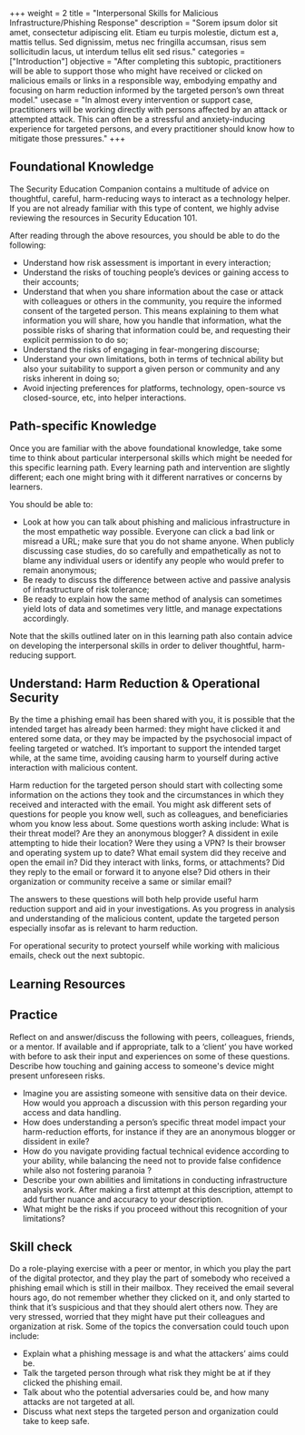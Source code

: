 +++
weight = 2
title = "Interpersonal Skills for Malicious Infrastructure/Phishing Response"
description = "Sorem ipsum dolor sit amet, consectetur adipiscing elit. Etiam eu turpis molestie, dictum est a, mattis tellus. Sed dignissim, metus nec fringilla accumsan, risus sem sollicitudin lacus, ut interdum tellus elit sed risus."
categories = ["Introduction"]
objective = "After completing this subtopic,  practitioners will be able to support those who might have received or clicked on malicious emails or links  in a responsible way, embodying empathy and focusing on harm reduction informed by the targeted person’s own threat model."
usecase = "In almost every intervention or support case, practitioners will be working directly with persons affected by an attack or attempted attack. This can often be a stressful and anxiety-inducing experience for targeted persons, and every practitioner should know how to mitigate those pressures."
+++

## Foundational Knowledge

The Security Education Companion contains a multitude of advice on thoughtful, careful, harm-reducing ways to interact as a technology helper. If you are not already familiar with this type of content, we highly advise reviewing the resources in Security Education 101.

After reading through the above resources, you should be able to do the following:

- Understand how risk assessment is important in every interaction;
- Understand the risks of touching people’s devices or gaining access to their accounts;
- Understand that when you share information about the case or attack with colleagues or others in the community, you require the informed consent of the targeted person. This means explaining to them what information you will share, how you handle that information, what the possible risks of sharing that information could be, and requesting their explicit permission to do so;
- Understand the risks of engaging in fear-mongering discourse;
- Understand your own limitations, both in terms of technical ability but also your suitability to support a given person or community and any risks inherent in doing so;
- Avoid injecting preferences for platforms, technology, open-source vs closed-source, etc, into helper interactions.

## Path-specific Knowledge

Once you are familiar with the above foundational knowledge, take some time to think about particular interpersonal skills which might be needed for this specific learning path. Every learning path and intervention are slightly different; each one might bring with it different narratives or concerns by learners. 

You should be able to:

- Look at how you can talk about phishing and malicious infrastructure in the most empathetic way possible. Everyone can click a bad link or misread a URL; make sure that you do not shame anyone. When publicly discussing case studies, do so carefully and empathetically as not to blame any individual users or identify any people who would prefer to remain anonymous;
- Be ready to discuss the difference between active and passive analysis of infrastructure of risk tolerance;
- Be ready to explain how the same method of analysis can sometimes yield lots of data and sometimes very little, and manage expectations accordingly.

Note that the skills outlined later on in this learning path also contain advice on developing the interpersonal skills  in order to deliver thoughtful, harm-reducing support. 

## Understand: Harm Reduction & Operational Security

By the time a phishing email has been shared with you, it is possible that the intended target has already been harmed: they might have clicked it and entered some data, or they may be impacted by the psychosocial impact of feeling targeted or watched. It’s important to support the intended target while, at the same time, avoiding causing harm to yourself during active interaction with malicious content.

Harm reduction for the targeted person should start with collecting some information on the actions they took and the circumstances in which they received and interacted with the email. You might ask different sets of questions for people you know well, such as colleagues, and beneficiaries whom you know less about. Some questions worth asking include: What is their threat model? Are they an anonymous blogger? A dissident in exile attempting to hide their location? Were they using a VPN? Is their browser and operating system up to date? What email system did they receive and open the email in? Did they interact with links, forms, or attachments? Did they reply to the email or forward it to anyone else? Did others in their organization or community receive a same or similar email?

The answers to these questions will both help provide useful harm reduction support and aid in your investigations. As you progress in analysis and understanding of the malicious content, update the targeted person especially insofar as is relevant to harm reduction.

For operational security to protect yourself while working with malicious emails, check out the next subtopic.

## Learning Resources

## Practice

Reflect on and answer/discuss the following with peers, colleagues, friends, or a mentor. If available and if appropriate, talk to a ‘client’ you have worked with before to ask their input and experiences on some of these questions.
Describe how touching and gaining access to someone's device might present unforeseen risks.

- Imagine you are assisting someone with sensitive data on their device. How would you approach a discussion with this person regarding your access and data handling.
- How does understanding a person’s specific threat model impact your harm-reduction efforts, for instance if they are an anonymous blogger or dissident in exile? 
- How do you navigate providing factual technical evidence according to your ability, while balancing the need not to provide false confidence while also not fostering paranoia ?
- Describe your own abilities and limitations in conducting infrastructure analysis work. After making a first attempt at this description, attempt to add further nuance and accuracy to your description.
- What might be the risks if you proceed without this recognition of your limitations?

## Skill check

Do a role-playing exercise with a peer or mentor, in which you play the part of the digital protector, and they play the part of somebody who received a phishing email which is still in their mailbox. They received the email several hours ago, do not remember whether they clicked on it, and only started to think that it’s suspicious and that they should alert others now. They are very stressed, worried that they might have put their colleagues and organization at risk. Some of the topics the conversation could touch upon include:

- Explain what a phishing message is and what the attackers’ aims could be.
- Talk the targeted person through what risk they might be at if they clicked the phishing email.
- Talk about who the potential adversaries could be, and how many attacks are not targeted at all.
- Discuss what next steps the targeted person and organization could take to keep safe.
